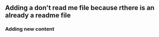 ## Adding a don't read me file because rthere is an already a readme file

### Adding new content



